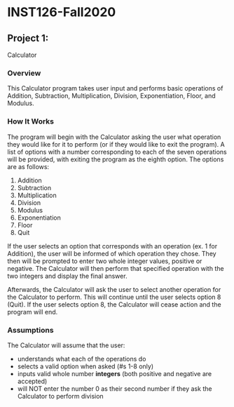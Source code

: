 # INST126-Fall2020

## Project 1: 
Calculator

### Overview
This Calculator program takes user input and performs basic operations of Addition, Subtraction, Multiplication, Division, Exponentiation, Floor, and Modulus.

### How It Works
The program will begin with the Calculator asking the user what operation they would like for it to perform (or if they would like to exit the program).
A list of options with a number corresponding to each of the seven operations will be provided, with exiting the program as the eighth option.
The options are as follows:
1. Addition
2. Subtraction
3. Multiplication
4. Division
5. Modulus
6. Exponentiation
7. Floor
8. Quit

If the user selects an option that corresponds with an operation (ex. 1 for Addition), the user will be informed of which operation they chose. They then will be prompted to enter two whole integer values, positive or negative. The Calculator will then perform that specified operation with the two integers and display the final answer.

Afterwards, the Calculator will ask the user to select another operation for the Calculator to perform. This will continue until the user selects option 8 (Quit).
If the user selects option 8, the Calculator will cease action and the program will end.

### Assumptions
The Calculator will assume that the user:
- understands what each of the operations do
- selects a valid option when asked (#s 1-8 only)
- inputs valid whole number **integers** (both positive and negative are accepted)
- will NOT enter the number 0 as their second number if they ask the Calculator to perform division
